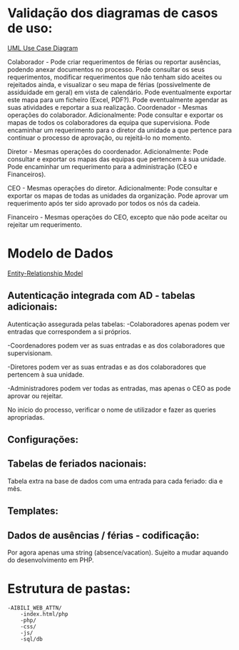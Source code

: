# Validação dos diagramas de casos de uso:
[UML Use Case Diagram](https://www.lucidchart.com/documents/edit/a3c0dfd0-8d7e-418e-a441-6910246505de/0)

Colaborador - Pode criar requerimentos de férias ou reportar ausências, podendo anexar documentos no processo. Pode
				  consultar os seus requerimentos, modificar requerimentos que não tenham sido aceites ou rejeitados ainda, e
				  visualizar o seu mapa de férias (possivelmente de assiduidade em geral) em vista de calendário. Pode eventualmente
				  exportar este mapa para um ficheiro (Excel, PDF?).
				  Pode eventualmente agendar as suas atividades e reportar a sua realização.
Coordenador - Mesmas operações do colaborador. Adicionalmente:
				  Pode consultar e exportar os mapas de todos os colaboradores da equipa que supervisiona.
				  Pode encaminhar um requerimento para o diretor da unidade a que pertence para continuar o processo de
				  aprovação, ou rejeitá-lo no momento.

Diretor - Mesmas operações do coordenador. Adicionalmente:
			  Pode consultar e exportar os mapas das equipas que pertencem à sua unidade.
			  Pode encaminhar um requerimento para a administração (CEO e Financeiros).

CEO - Mesmas operações do diretor. Adicionalmente:
		  Pode consultar e exportar os mapas de todas as unidades da organização.
		  Pode aprovar um requerimento após ter sido aprovado por todos os nós da cadeia.

Financeiro - Mesmas operações do CEO, excepto que não pode aceitar ou rejeitar um requerimento.




# Modelo de Dados
[Entity-Relationship Model](https://www.lucidchart.com/documents/edit/a3c0dfd0-8d7e-418e-a441-6910246505de/0)

## Autenticação integrada com AD - tabelas adicionais:

Autenticação assegurada pelas tabelas:
-Colaboradores apenas podem ver entradas que correspondem a si próprios. 

-Coordenadores podem ver as suas entradas e as dos colaboradores que supervisionam.

-Diretores podem ver as suas entradas e as dos colaboradores que pertencem à sua unidade.

-Administradores podem ver todas as entradas, mas apenas o CEO as pode aprovar ou rejeitar.

No início do processo, verificar o nome de utilizador e fazer as queries apropriadas.

## Configurações:

## Tabelas de feriados nacionais:
Tabela extra na base de dados com uma entrada para cada feriado: dia e mês.

## Templates:

## Dados de ausências / férias - codificação:
Por agora apenas uma string (absence/vacation). Sujeito a mudar aquando do desenvolvimento em PHP.

# Estrutura de pastas:
	-AIBILI_WEB_ATTN/
		-index.html/php
		-php/
		-css/
		-js/
		-sql/db



